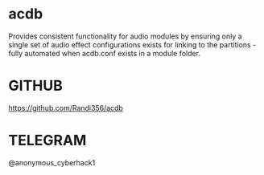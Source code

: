# acdb
Provides consistent functionality for audio modules by ensuring only a single set of audio effect configurations exists for linking to the partitions - fully automated when acdb.conf exists in a module folder.
# GITHUB
https://github.com/Randi356/acdb
# TELEGRAM
@anonymous_cyberhack1
